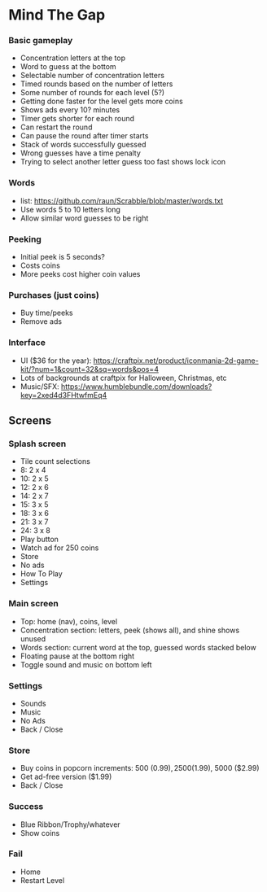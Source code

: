 # Mind The Gap

### Basic gameplay
* Concentration letters at the top
* Word to guess at the bottom
* Selectable number of concentration letters
* Timed rounds based on the number of letters
* Some number of rounds for each level (5?)
* Getting done faster for the level gets more coins
* Shows ads every 10? minutes
* Timer gets shorter for each round
* Can restart the round
* Can pause the round after timer starts
* Stack of words successfully guessed
* Wrong guesses have a time penalty
* Trying to select another letter guess too fast shows lock icon

### Words
* list: https://github.com/raun/Scrabble/blob/master/words.txt
* Use words 5 to 10 letters long
* Allow similar word guesses to be right

### Peeking
* Initial peek is 5 seconds?
* Costs coins
* More peeks cost higher coin values

### Purchases (just coins)
* Buy time/peeks
* Remove ads

### Interface
* UI ($36 for the year): https://craftpix.net/product/iconmania-2d-game-kit/?num=1&count=32&sq=words&pos=4
* Lots of backgrounds at craftpix for Halloween, Christmas, etc
* Music/SFX: https://www.humblebundle.com/downloads?key=2xed4d3FHtwfmEq4

## Screens
### Splash screen
  * Tile count selections
  * 8: 2 x 4
  * 10: 2 x 5
  * 12: 2 x 6
  * 14: 2 x 7
  * 15: 3 x 5
  * 18: 3 x 6
  * 21: 3 x 7
  * 24: 3 x 8
  * Play button
  * Watch ad for 250 coins
  * Store
  * No ads
  * How To Play
  * Settings

### Main screen
* Top: home (nav), coins, level
* Concentration section: letters, peek (shows all), and shine shows unused
* Words section: current word at the top, guessed words stacked below
* Floating pause at the bottom right
* Toggle sound and music on bottom left

### Settings
* Sounds
* Music
* No Ads
* Back / Close

### Store
* Buy coins in popcorn increments: 500 ($0.99), 2500 ($1.99), 5000 ($2.99)
* Get ad-free version ($1.99)
* Back / Close

### Success
* Blue Ribbon/Trophy/whatever
* Show coins

### Fail
* Home
* Restart Level
